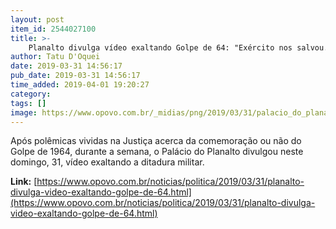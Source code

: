 ```yaml
---
layout: post
item_id: 2544027100
title: >-
    Planalto divulga vídeo exaltando Golpe de 64: "Exército nos salvou. Não há como negar"
author: Tatu D'Oquei
date: 2019-03-31 14:56:17
pub_date: 2019-03-31 14:56:17
time_added: 2019-04-01 19:20:27
category: 
tags: []
image: https://www.opovo.com.br/_midias/png/2019/03/31/palacio_do_planalto_divulga_video_exaltando_ditadura_golpe_militar_64_opovo-2235983.png
---
```


Após polêmicas vividas na Justiça acerca da comemoração ou não do Golpe de 1964, durante a semana, o Palácio do Planalto divulgou neste domingo, 31, vídeo exaltando a ditadura militar.

**Link:** [https://www.opovo.com.br/noticias/politica/2019/03/31/planalto-divulga-video-exaltando-golpe-de-64.html](https://www.opovo.com.br/noticias/politica/2019/03/31/planalto-divulga-video-exaltando-golpe-de-64.html)

